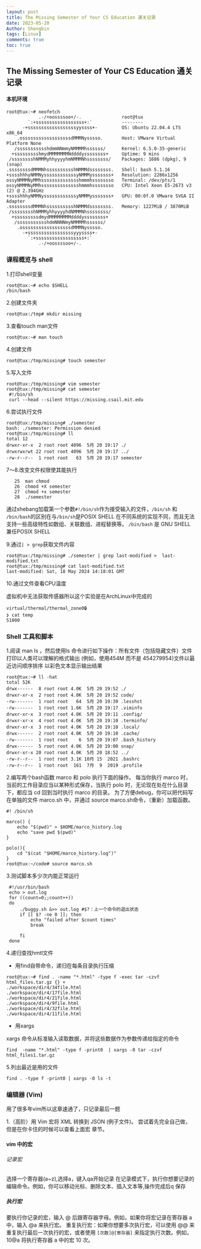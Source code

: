 ```yaml
---
layout: post
title: The Missing Semester of Your CS Education 通关记录 
date: 2023-05-20
Author: Shengbin 
tags: [Linux]
comments: true
toc: true
---
```


## The Missing Semester of Your CS Education  通关记录

#### 本机环境

```shell
root@tux:~# neofetch 
            .-/+oossssoo+/-.               root@tux 
        `:+ssssssssssssssssss+:`           -------- 
      -+ssssssssssssssssssyyssss+-         OS: Ubuntu 22.04.4 LTS x86_64 
    .ossssssssssssssssssdMMMNysssso.       Host: VMware Virtual Platform None 
   /ssssssssssshdmmNNmmyNMMMMhssssss/      Kernel: 6.5.0-35-generic 
  +ssssssssshmydMMMMMMMNddddyssssssss+     Uptime: 9 mins 
 /sssssssshNMMMyhhyyyyhmNMMMNhssssssss/    Packages: 1686 (dpkg), 9 (snap) 
.ssssssssdMMMNhsssssssssshNMMMdssssssss.   Shell: bash 5.1.16 
+sssshhhyNMMNyssssssssssssyNMMMysssssss+   Resolution: 2286x1256 
ossyNMMMNyMMhsssssssssssssshmmmhssssssso   Terminal: /dev/pts/1 
ossyNMMMNyMMhsssssssssssssshmmmhssssssso   CPU: Intel Xeon E5-2673 v3 (2) @ 2.394GHz 
+sssshhhyNMMNyssssssssssssyNMMMysssssss+   GPU: 00:0f.0 VMware SVGA II Adapter 
.ssssssssdMMMNhsssssssssshNMMMdssssssss.   Memory: 1227MiB / 3870MiB 
 /sssssssshNMMMyhhyyyyhdNMMMNhssssssss/
  +sssssssssdmydMMMMMMMMddddyssssssss+                             
   /ssssssssssshdmNNNNmyNMMMMhssssss/                              
    .ossssssssssssssssssdMMMNysssso.
      -+sssssssssssssssssyyyssss+-
        `:+ssssssssssssssssss+:`
            .-/+oossssoo+/-.

```

### 课程概览与 shell

1.打印shell变量

```shell
root@tux:~# echo $SHELL
/bin/bash
```
2.创建文件夹
```shell
root@tux:/tmp# mkdir missing
```

3.查看touch man文件

```shell
root@tux:~# man touch
```
4.创建文件
```shell
root@tux:/tmp/missing# touch semester
```

5.写入文件
```shell 
root@tux:/tmp/missing# vim semester 
root@tux:/tmp/missing# cat semester 
 #!/bin/sh
 curl --head --silent https://missing.csail.mit.edu
```
6.尝试执行文件

```shell
root@tux:/tmp/missing# ./semester
bash: ./semester: Permission denied
root@tux:/tmp/missing# ll
total 12
drwxr-xr-x  2 root root 4096  5月 20 19:17 ./
drwxrwxrwt 22 root root 4096  5月 20 19:17 ../
-rw-r--r--  1 root root   63  5月 20 19:17 semester
```
7～8.改变文件权限使其能执行

```Shell
   25  man chmod
   26  chmod +X semester 
   27  chmod +x semester 
   28  ./semester 
```
通过shebang加载第一个参数`#!/bin/sh`作为接受输入的文件，`/bin/sh` 和 `/bin/bash`的区别在与`/bin/sh`是POSIX SHELL 在不同系统的实现不同，而且无法支持一些高级特性如数组、关联数组、进程替换等。 `/bin/bash` 是 GNU SHELL 兼任POSIX SHELL

9.通过`| > grep`获取文件内容
```shell
root@tux:/tmp/missing# ./semester | grep last-modified >  last-modified.txt
root@tux:/tmp/missing# cat last-modified.txt 
last-modified: Sat, 18 May 2024 14:18:01 GMT
```

10.通过文件查看CPU温度

虚拟机中无法获取传感器所以这个实验是在ArchLinux中完成的

```shell
virtual/thermal/thermal_zone0🔒 
❯ cat temp
51000
```

### Shell 工具和脚本


1.阅读 man ls ，然后使用ls 命令进行如下操作：所有文件（包括隐藏文件）文件打印以人类可以理解的格式输出 (例如，使用454M 而不是 454279954)文件以最近访问顺序排序 以彩色文本显示输出结果

```shell
root@tux:~# ll -hat
total 52K
drwx------  8 root root 4.0K  5月 20 19:52 ./
drwxr-xr-x  2 root root 4.0K  5月 20 19:52 code/
-rw-------  1 root root   64  5月 20 19:39 .lesshst
-rw-------  1 root root 1.6K  5月 20 19:17 .viminfo
drwxr-xr-x  3 root root 4.0K  5月 20 19:11 .config/
drwxr-xr-x  4 root root 4.0K  5月 20 19:10 .terminfo/
drwxr-xr-x  3 root root 4.0K  5月 20 19:10 .local/
drwx------  2 root root 4.0K  5月 20 19:10 .cache/
-rw-------  1 root root    6  5月 20 19:07 .bash_history
drwx------  5 root root 4.0K  5月 20 19:00 snap/
drwxr-xr-x 20 root root 4.0K  5月 20 18:52 ../
-rw-r--r--  1 root root 3.1K 10月 15  2021 .bashrc
-rw-r--r--  1 root root  161  7月  9  2019 .profile
```

2.编写两个bash函数 marco 和 polo 执行下面的操作。 每当你执行 marco 时，当前的工作目录应当以某种形式保存，当执行 polo 时，无论现在处在什么目录下，都应当 cd 回到当时执行 marco 的目录。 为了方便debug，你可以把代码写在单独的文件 marco.sh 中，并通过 source marco.sh命令，（重新）加载函数。

```shell
#! /bin/sh

marco() {
	echo "$(pwd)" > $HOME/marco_history.log
	echo "save pwd $(pwd)"
}

polo(){
	cd "$(cat "$HOME/marco_history.log")" 
}
root@tux:~/code# source marco.sh 
```


3.测试脚本多少次内能正常运行

```shell
 #!/usr/bin/bash
 echo > out.log
 for ((count=0;;count++))
 do
     ./buggy.sh &>> out.log #$?：上一个命令的退出状态
     if [[ $? -ne 0 ]]; then
         echo "failed after $count times"
         break

     fi
 done
```

4.递归查找hmtl文件

* 用find自带命令，递归在每条目录执行压缩

```shell
root@tux:~# find . -name "*.html" -type f -exec tar -czvf html_files.tar.gz {} +
./workspace/dir4/34file.html
./workspace/dir4/17file.html
./workspace/dir4/21file.html
./workspace/dir4/9file.html
./workspace/dir4/32file.html
./workspace/dir4/11file.html
```

* 用xargs

xargs 命令从标准输入读取数据，并将这些数据作为参数传递给指定的命令

```shell
find  -name "*.html" -type f -print0  | xargs -0 tar -czvf html_files1.tar.gz
```

5.列出最近是用的文件

```shell
find . -type f -print0 | xargs -0 ls -t
```


### 编辑器 (Vim)

用了很多年vim所以这章速通了，只记录最后一题

1.（高阶）用 Vim 宏将 XML 转换到 JSON (例子文件)。 尝试着先完全自己做，但是在你卡住的时候可以查看上面宏 章节。

#### vim 中的宏

###### 记录宏

选择一个寄存器(a~z),选择a，键入qa开始记录 在记录模式下，执行你想要记录的编辑命令。例如，你可以移动光标、删除文本、插入文本等,操作完成后q 保存

##### 执行宏

要执行你记录的宏，输入 @ 后跟寄存器字母。例如，如果你将宏记录在寄存器 a 中，输入 @a 来执行宏。
重复执行宏：如果你想要多次执行宏，可以使用 @@ 来重复执行最后一次执行的宏，或者使用 `[次数]@[寄存器]` 来指定执行次数。例如，10@a 将执行寄存器 a 中的宏 10 次。


